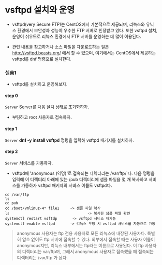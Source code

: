 # vsftpd 설치와 운영
- vsftpd(very Secure FTP)는 CentOS에서 기본적으로 제공되며, 리눅스와 유닉스 환경에서 보안성과 성능이 우수한 FTP 서버로 인정받고 있다. 또한 vsftpd 설치, 운영이 쉬우므로 리눅스 환경에서 FTP 서버를 운영하는 데 많이 이용된다.

- 관련 내용을 참고하거나 소스 파일을 다운로드하는 일은 http://vsftpd.beasts.org/ 에서 할 수 있으며, 여기에서는 CentOS에서 제공하는 vsftpd를 dnf 명령으로 설치한다.

### 실습1 

- vsftpd를 설치하고 운영해보자.

#### step 0

<code>Server</code> Server를 처음 설치 상태로 초기화하자.
- 부팅하고 root 사용자로 접속하자.

#### step 1

<code>Server</code> <b>dnf -y install vsftpd</b> 명령을 입력해 vsftpd 패키지를 설치하자.

#### step 2

<code>Server</code> 서비스를 가동하자.
- vsftpd에 'anonymous (익명)'로 접속되는 디렉터리는 /var/ftp/ 다. 다음 명령을 입력해 이 디렉터리 아래에 있는 /pub 디렉터리에 샘플 파일을 몇 개 복사하고 서비스를 가동하자 vsftpd 패키지의 서비스 이름도 vsftpd다.

```
cd /var/ftp
ls
cd pub
cd /boot/vmlinuz-4* file1     -> 샘플 파일 복사
ls                                    -> 복사한 샘플 파일 확인 
systemctl restart vsftdp       -> vsftpd 서비스 재가동
systemctl enable vsftpd       -> 리눅스 부팅 시 vsftpd 서비스를 자동으로 가동
```

> anonymous 사용자는 ftp 전용 사용자로 모든 리눅스에 내장된 사용자다. 특별히 암호 없이도 ftp 서버에 접속할 수 있다. 외부에서 접속할 때는 사용자 이름이 anonymous지만, 리눅스 내부에서는 ftp라는 이름으로 사용된다. 이 ftp 사용자의 디렉터리는 var/ftp며, 그래서 anonymous 사용자로 접속했을 때 접속되는 디렉터리는 /var/ftp 가 된다.

